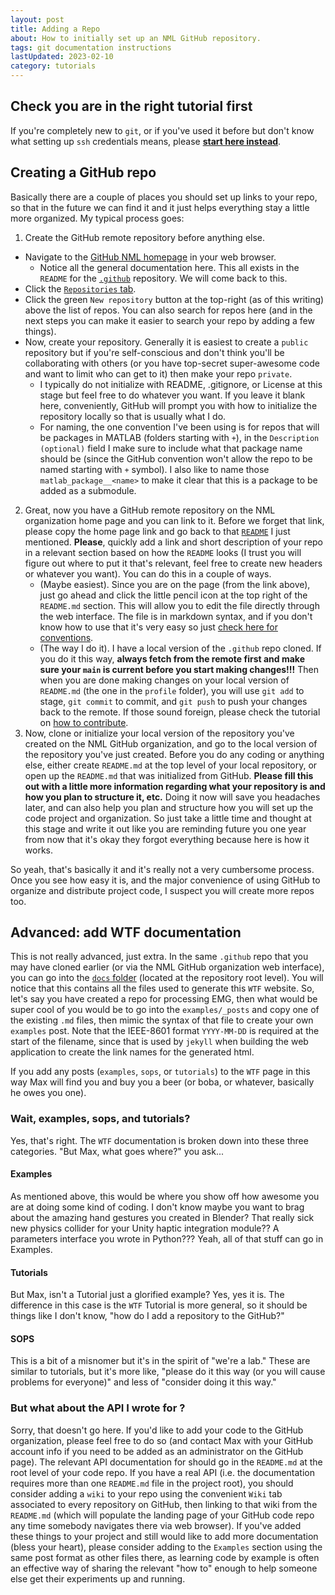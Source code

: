 ```yaml
---
layout: post
title: Adding a Repo
about: How to initially set up an NML GitHub repository.
tags: git documentation instructions
lastUpdated: 2023-02-10
category: tutorials
---
```


## Check you are in the right tutorial first ## 
If you're completely new to `git`, or if you've used it before but don't know what setting up `ssh` credentials means, please **[start here instead](https://code.nml.wtf/tutorials/2022/06/26/credentials.html)**. 

## Creating a GitHub repo ##
Basically there are a couple of places you should set up links to your repo, so that in the future we can find it and it just helps everything stay a little more organized. My typical process goes:
1. Create the GitHub remote repository before anything else. 
  + Navigate to the [GitHub NML homepage](https://github.com/Neuro-Mechatronics-Interfaces) in your web browser. 
    - Notice all the general documentation here. This all exists in the `README` for the [`.github`](https://github.com/Neuro-Mechatronics-Interfaces/.github/tree/main/profile#readme) repository. We will come back to this.
  + Click the [`Repositories` tab](https://github.com/orgs/Neuro-Mechatronics-Interfaces/repositories).
  + Click the green `New repository` button at the top-right (as of this writing) above the list of repos. You can also search for repos here (and in the next steps you can make it easier to search your repo by adding a few things). 
  + Now, create your repository. Generally it is easiest to create a `public` repository but if you're self-conscious and don't think you'll be collaborating with others (or you have top-secret super-awesome code and want to limit who can get to it) then make your repo `private`. 
    - I typically do not initialize with README, .gitignore, or License at this stage but feel free to do whatever you want. If you leave it blank here, conveniently, GitHub will prompt you with how to initialize the repository locally so that is usually what I do.
    - For naming, the one convention I've been using is for repos that will be packages in MATLAB (folders starting with `+`), in the `Description (optional)` field I make sure to include what that package name should be (since the GitHub convention won't allow the repo to be named starting with `+` symbol). I also like to name those `matlab_package__<name>` to make it clear that this is a package to be added as a submodule.
2. Great, now you have a GitHub remote repository on the NML organization home page and you can link to it. Before we forget that link, please copy the home page link and go back to that [`README`](https://github.com/Neuro-Mechatronics-Interfaces/.github/tree/main/profile#readme) I just mentioned. **Please**, quickly add a link and short description of your repo in a relevant section based on how the `README` looks (I trust you will figure out where to put it that's relevant, feel free to create new headers or whatever you want). You can do this in a couple of ways.
    - (Maybe easiest). Since you are on the page (from the link above), just go ahead and click the little pencil icon at the top right of the `README.md` section. This will allow you to edit the file directly through the web interface. The file is in markdown syntax, and if you don't know how to use that it's very easy so just [check here for conventions](https://www.markdownguide.org/basic-syntax/). 
	- (The way I do it). I have a local version of the `.github` repo cloned. If you do it this way, **always fetch from the remote first and make sure your `main` is current before you start making changes!!!** Then when you are done making changes on your local version of `README.md` (the one in the `profile` folder), you will use `git add` to stage, `git commit` to commit, and `git push` to push your changes back to the remote. If those sound foreign, please check the tutorial on [how to contribute](https://code.nml.wtf/tutorials/2022/06/25/contributing.html). 
3. Now, clone or initialize your local version of the repository you've created on the NML GitHub organization, and go to the local version of the repository you've just created. Before you do any coding or anything else, either create `README.md` at the top level of your local repository, or open up the `README.md` that was initialized from GitHub. **Please fill this out with a little more information regarding what your repository is and how you plan to structure it, etc.** Doing it now will save you headaches later, and can also help you plan and structure how you will set up the code project and organization. So just take a little time and thought at this stage and write it out like you are reminding future you one year from now that it's okay they forgot everything because here is how it works.  

So yeah, that's basically it and it's really not a very cumbersome process. Once you see how easy it is, and the major convenience of using GitHub to organize and distribute project code, I suspect you will create more repos too.  

## Advanced: add WTF documentation ##
This is not really advanced, just extra. In the same `.github` repo that you may have cloned earlier (or via the NML GitHub organization web interface), you can go into the [`docs` folder](https://github.com/Neuro-Mechatronics-Interfaces/.github/tree/main/docs) (located at the repository root level). You will notice that this contains all the files used to generate this `WTF` website. So, let's say you have created a repo for processing EMG, then what would be super cool of you would be to go into the `examples/_posts` and copy one of the existing `.md` files, then mimic the syntax of that file to create your own `examples` post. Note that the IEEE-8601 format `YYYY-MM-DD` is required at the start of the filename, since that is used by `jekyll` when building the web application to create the link names for the generated html.  

If you add any posts (`examples`, `sops`, or `tutorials`) to the `WTF` page in this way Max will find you and buy you a beer (or boba, or whatever, basically he owes you one). 

### Wait, examples, sops, and tutorials? ###
Yes, that's right. The `WTF` documentation is broken down into these three categories. "But Max, what goes where?" you ask...

#### Examples ####
As mentioned above, this would be where you show off how awesome you are at doing some kind of coding. I don't know maybe you want to brag about the amazing hand gestures you created in Blender? That really sick new physics collider for your Unity haptic integration module?? A parameters interface you wrote in Python??? Yeah, all of that stuff can go in Examples.

#### Tutorials ####
But Max, isn't a Tutorial just a glorified example? Yes, yes it is. The difference in this case is the `WTF` Tutorial is more general, so it should be things like I don't know, "how do I add a repository to the GitHub?" 

#### SOPS ####
This is a bit of a misnomer but it's in the spirit of "we're a lab." These are similar to tutorials, but it's more like, "please do it this way (or you will cause problems for everyone)" and less of "consider doing it this way."

### But what about the API I wrote for <thing>? ###  
Sorry, that doesn't go here. If you'd like to add your code to the GitHub organization, please feel free to do so (and contact Max with your GitHub account info if you need to be added as an administrator on the GitHub page). The relevant API documentation for <thing> should go in the `README.md` at the root level of your code repo. If you have a real API (i.e. the documentation requires more than one `README.md` file in the project root), you should consider adding a `wiki` to your repo using the convenient `Wiki` tab associated to every repository on GitHub, then linking to that wiki from the `README.md` (which will populate the landing page of your GitHub code repo any time somebody navigates there via web browser). If you've added these things to your project and still would like to add more documentation (bless your heart), please consider adding to the `Examples` section using the same post format as other files there, as learning code by example is often an effective way of sharing the relevant "how to" enough to help someone else get their experiments up and running.   